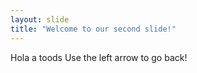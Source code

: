 ```yaml
---
layout: slide
title: "Welcome to our second slide!"
---
```

Hola a toods
Use the left arrow to go back!
